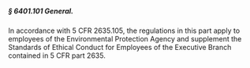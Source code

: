 ##### § 6401.101 General. #####

In accordance with 5 CFR 2635.105, the regulations in this part apply to employees of the Environmental Protection Agency and supplement the Standards of Ethical Conduct for Employees of the Executive Branch contained in 5 CFR part 2635.